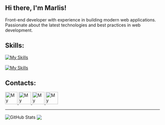 ## Hi there, I'm Marlis!
Front-end developer with experience in building modern web applications. Passionate about the latest technologies and best practices in web development.

## Skills:
<a href="https://skillicons.dev">
    <img src="https://skillicons.dev/icons?i=html,css,sass,tailwind,mui,figma" alt="My Skills">
</a>
<br/>
<br/>  
<a href="https://skillicons.dev">
    <img src="https://skillicons.dev/icons?i=js,ts,react,redux,nextjs,firebase,nodejs"  alt="My Skills">
</a>
<br/>

## Contacts:
<a href="https://skillicons.dev" >
        <img width="40px" src="https://cdn3.iconfinder.com/data/icons/social-media-black-white-2/512/BW_Twitter_glyph_svg-512.png"  alt="My Skills">
</a>
<a href="https://skillicons.dev">
        <img width="40px" src="https://cdn1.iconfinder.com/data/icons/social-media-circle-7/512/Circled_Linkedin_svg-512.png"  alt="My Skills">
</a>
<a href=https://www.instagram.com/m.erkinbekov_/">
        <img width="40px" src="https://cdn4.iconfinder.com/data/icons/social-media-black-white-2/600/Instagram_glyph_svg-512.png"  alt="My Skills">
</a>
<a href="https://skillicons.dev">
        <img width="40px" src="https://cdn1.iconfinder.com/data/icons/social-media-2149/100/--09-512.png"  alt="My Skills">
</a>
<br/>
<hr/>
<div>
    <img align="center" alt="GitHub Stats" src="https://github-readme-stats.vercel.app/api?username=Marlis02&show_icons=true&hide_border=true" />
    <a href="https://github.com/anuraghazra/github-readme-stats">
        <img align="center" src="https://github-readme-stats.vercel.app/api/top-langs/?username=Marlis02&layout=compact" />
    </a>
</div>





